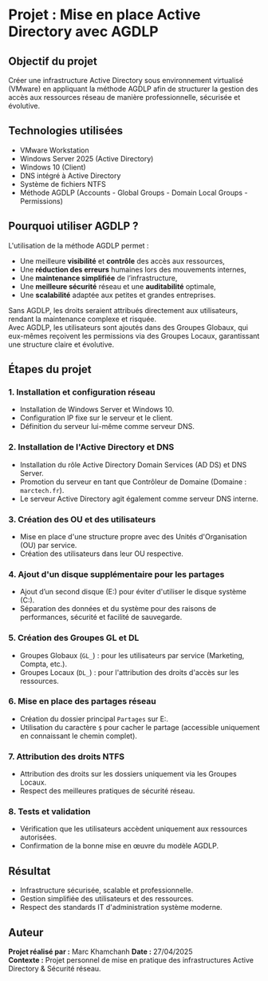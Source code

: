 # Projet : Mise en place Active Directory avec AGDLP

## Objectif du projet

Créer une infrastructure Active Directory sous environnement virtualisé (VMware) en appliquant la méthode AGDLP afin de structurer la gestion des accès aux ressources réseau de manière professionnelle, sécurisée et évolutive.

## Technologies utilisées

- VMware Workstation
- Windows Server 2025 (Active Directory)
- Windows 10 (Client)
- DNS intégré à Active Directory
- Système de fichiers NTFS
- Méthode AGDLP (Accounts - Global Groups - Domain Local Groups - Permissions)

## Pourquoi utiliser AGDLP ?

L'utilisation de la méthode AGDLP permet :

- Une meilleure **visibilité** et **contrôle** des accès aux ressources,
- Une **réduction des erreurs** humaines lors des mouvements internes,
- Une **maintenance simplifiée** de l’infrastructure,
- Une **meilleure sécurité** réseau et une **auditabilité** optimale,
- Une **scalabilité** adaptée aux petites et grandes entreprises.

Sans AGDLP, les droits seraient attribués directement aux utilisateurs, rendant la maintenance complexe et risquée.  
Avec AGDLP, les utilisateurs sont ajoutés dans des Groupes Globaux, qui eux-mêmes reçoivent les permissions via des Groupes Locaux, garantissant une structure claire et évolutive.

## Étapes du projet

### 1. Installation et configuration réseau

- Installation de Windows Server et Windows 10.
- Configuration IP fixe sur le serveur et le client.
- Définition du serveur lui-même comme serveur DNS.

### 2. Installation de l'Active Directory et DNS

- Installation du rôle Active Directory Domain Services (AD DS) et DNS Server.
- Promotion du serveur en tant que Contrôleur de Domaine (Domaine : `marctech.fr`).
- Le serveur Active Directory agit également comme serveur DNS interne.

### 3. Création des OU et des utilisateurs

- Mise en place d'une structure propre avec des Unités d'Organisation (OU) par service.
- Création des utilisateurs dans leur OU respective.

### 4. Ajout d'un disque supplémentaire pour les partages

- Ajout d’un second disque (E:) pour éviter d'utiliser le disque système (C:).
- Séparation des données et du système pour des raisons de performances, sécurité et facilité de sauvegarde.

### 5. Création des Groupes GL et DL

- Groupes Globaux (`GL_`) : pour les utilisateurs par service (Marketing, Compta, etc.).
- Groupes Locaux (`DL_`) : pour l'attribution des droits d'accès sur les ressources.

### 6. Mise en place des partages réseau

- Création du dossier principal `Partages` sur E:.
- Utilisation du caractère `$` pour cacher le partage (accessible uniquement en connaissant le chemin complet).

### 7. Attribution des droits NTFS

- Attribution des droits sur les dossiers uniquement via les Groupes Locaux.
- Respect des meilleures pratiques de sécurité réseau.

### 8. Tests et validation

- Vérification que les utilisateurs accèdent uniquement aux ressources autorisées.
- Confirmation de la bonne mise en œuvre du modèle AGDLP.

## Résultat

- Infrastructure sécurisée, scalable et professionnelle.
- Gestion simplifiée des utilisateurs et des ressources.
- Respect des standards IT d'administration système moderne.

## Auteur

**Projet réalisé par :** Marc Khamchanh
**Date :** 27/04/2025  
**Contexte :** Projet personnel de mise en pratique des infrastructures Active Directory & Sécurité réseau.
